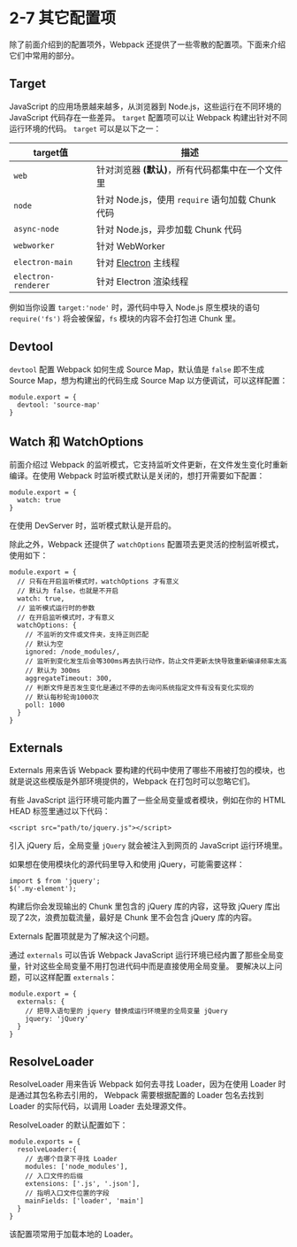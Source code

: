 <h1 id="2-7-其它配置项">2-7 其它配置项</h1>
<p>除了前面介绍到的配置项外，Webpack 还提供了一些零散的配置项。下面来介绍它们中常用的部分。</p>
<h2 id="target">Target</h2>
<p>JavaScript 的应用场景越来越多，从浏览器到 Node.js，这些运行在不同环境的 JavaScript 代码存在一些差异。
<code>target</code> 配置项可以让 Webpack 构建出针对不同运行环境的代码。
<code>target</code> 可以是以下之一：</p>
<table>
<thead>
<tr>
<th>target值</th>
<th>描述</th>
</tr>
</thead>
<tbody>
<tr>
<td><code>web</code></td>
<td>针对浏览器 <strong>(默认)</strong>，所有代码都集中在一个文件里</td>
</tr>
<tr>
<td><code>node</code></td>
<td>针对 Node.js，使用 <code>require</code> 语句加载 Chunk 代码</td>
</tr>
<tr>
<td><code>async-node</code></td>
<td>针对 Node.js，异步加载 Chunk 代码</td>
</tr>
<tr>
<td><code>webworker</code></td>
<td>针对 WebWorker</td>
</tr>
<tr>
<td><code>electron-main</code></td>
<td>针对 <a href="http://electron.atom.io/" target="_blank">Electron</a> 主线程</td>
</tr>
<tr>
<td><code>electron-renderer</code></td>
<td>针对 Electron 渲染线程</td>
</tr>
</tbody>
</table>
<p>例如当你设置 <code>target:&apos;node&apos;</code> 时，源代码中导入 Node.js 原生模块的语句 <code>require(&apos;fs&apos;)</code> 将会被保留，<code>fs</code> 模块的内容不会打包进 Chunk 里。</p>
<h2 id="devtool">Devtool</h2>
<p><code>devtool</code> 配置 Webpack 如何生成 Source Map，默认值是 <code>false</code> 即不生成 Source Map，想为构建出的代码生成 Source Map 以方便调试，可以这样配置：</p>
<pre><code class="lang-js"><span class="hljs-built_in">module</span>.export = {
  devtool: <span class="hljs-string">&apos;source-map&apos;</span>
}
</code></pre>
<h2 id="watch-和-watchoptions">Watch 和 WatchOptions</h2>
<p>前面介绍过 Webpack 的监听模式，它支持监听文件更新，在文件发生变化时重新编译。在使用 Webpack 时监听模式默认是关闭的，想打开需要如下配置：</p>
<pre><code class="lang-js"><span class="hljs-built_in">module</span>.export = {
  watch: <span class="hljs-literal">true</span>
}
</code></pre>
<p>在使用 DevServer 时，监听模式默认是开启的。</p>
<p>除此之外，Webpack 还提供了 <code>watchOptions</code> 配置项去更灵活的控制监听模式，使用如下：</p>
<pre><code class="lang-js"><span class="hljs-built_in">module</span>.export = {
  <span class="hljs-comment">// 只有在开启监听模式时，watchOptions 才有意义</span>
  <span class="hljs-comment">// 默认为 false，也就是不开启</span>
  watch: <span class="hljs-literal">true</span>,
  <span class="hljs-comment">// 监听模式运行时的参数</span>
  <span class="hljs-comment">// 在开启监听模式时，才有意义</span>
  watchOptions: {
    <span class="hljs-comment">// 不监听的文件或文件夹，支持正则匹配</span>
    <span class="hljs-comment">// 默认为空</span>
    ignored: <span class="hljs-regexp">/node_modules/</span>,
    <span class="hljs-comment">// 监听到变化发生后会等300ms再去执行动作，防止文件更新太快导致重新编译频率太高</span>
    <span class="hljs-comment">// 默认为 300ms  </span>
    aggregateTimeout: <span class="hljs-number">300</span>,
    <span class="hljs-comment">// 判断文件是否发生变化是通过不停的去询问系统指定文件有没有变化实现的</span>
    <span class="hljs-comment">// 默认每秒轮询1000次</span>
    poll: <span class="hljs-number">1000</span>
  }
}
</code></pre>
<h2 id="externals">Externals</h2>
<p>Externals 用来告诉 Webpack 要构建的代码中使用了哪些不用被打包的模块，也就是说这些模版是外部环境提供的，Webpack 在打包时可以忽略它们。</p>
<p>有些 JavaScript 运行环境可能内置了一些全局变量或者模块，例如在你的 HTML HEAD 标签里通过以下代码：</p>
<pre><code class="lang-html"><span class="hljs-tag">&lt;<span class="hljs-name">script</span> <span class="hljs-attr">src</span>=<span class="hljs-string">&quot;path/to/jquery.js&quot;</span>&gt;</span><span class="undefined"></span><span class="hljs-tag">&lt;/<span class="hljs-name">script</span>&gt;</span>
</code></pre>
<p>引入 jQuery 后，全局变量 <code>jQuery</code> 就会被注入到网页的 JavaScript 运行环境里。</p>
<p>如果想在使用模块化的源代码里导入和使用 jQuery，可能需要这样：</p>
<pre><code class="lang-js"><span class="hljs-keyword">import</span> $ <span class="hljs-keyword">from</span> <span class="hljs-string">&apos;jquery&apos;</span>;
$(<span class="hljs-string">&apos;.my-element&apos;</span>);
</code></pre>
<p>构建后你会发现输出的 Chunk 里包含的 jQuery 库的内容，这导致 jQuery 库出现了2次，浪费加载流量，最好是 Chunk 里不会包含 jQuery 库的内容。</p>
<p>Externals 配置项就是为了解决这个问题。</p>
<p>通过 <code>externals</code> 可以告诉 Webpack JavaScript 运行环境已经内置了那些全局变量，针对这些全局变量不用打包进代码中而是直接使用全局变量。
要解决以上问题，可以这样配置 <code>externals</code>：</p>
<pre><code class="lang-js"><span class="hljs-built_in">module</span>.export = {
  externals: {
    <span class="hljs-comment">// 把导入语句里的 jquery 替换成运行环境里的全局变量 jQuery</span>
    jquery: <span class="hljs-string">&apos;jQuery&apos;</span>
  }
}
</code></pre>
<h2 id="resolveloader">ResolveLoader</h2>
<p>ResolveLoader 用来告诉 Webpack 如何去寻找 Loader，因为在使用 Loader 时是通过其包名称去引用的，
Webpack 需要根据配置的 Loader 包名去找到 Loader 的实际代码，以调用 Loader 去处理源文件。</p>
<p>ResolveLoader 的默认配置如下：</p>
<pre><code class="lang-js"><span class="hljs-built_in">module</span>.exports = {
  resolveLoader:{
    <span class="hljs-comment">// 去哪个目录下寻找 Loader</span>
    modules: [<span class="hljs-string">&apos;node_modules&apos;</span>],
    <span class="hljs-comment">// 入口文件的后缀</span>
    extensions: [<span class="hljs-string">&apos;.js&apos;</span>, <span class="hljs-string">&apos;.json&apos;</span>],
    <span class="hljs-comment">// 指明入口文件位置的字段</span>
    mainFields: [<span class="hljs-string">&apos;loader&apos;</span>, <span class="hljs-string">&apos;main&apos;</span>]
  }
}
</code></pre>
<p>该配置项常用于加载本地的 Loader。</p>

                                
                                